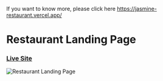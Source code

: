 If you want to know more, please click here https://jasmine-restaurant.vercel.app/
# Restaurant Landing Page
### [Live Site](https://jasmine-restaurant.vercel.app/)

![Restaurant Landing Page](https://ibb.co/7nb3N6r)
